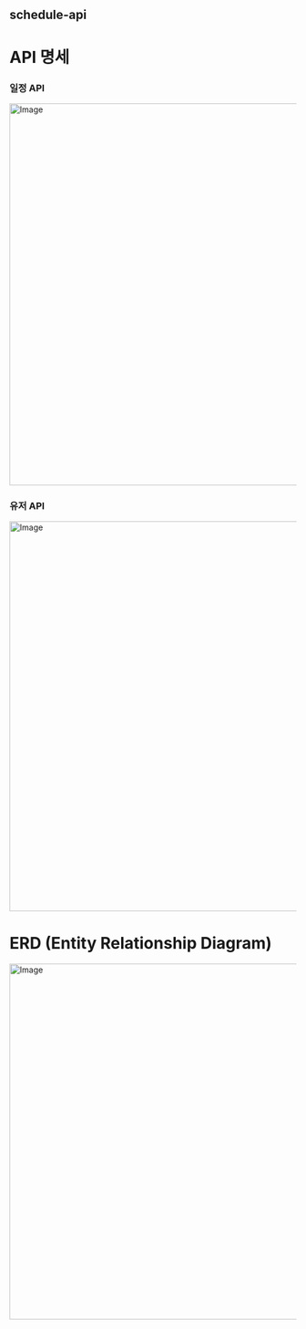 ## schedule-api

# API 명세
### 일정 API
<img width="670" alt="Image" src="https://github.com/user-attachments/assets/328a9e50-2b94-498a-b76c-de56eda46093" />

### 유저 API
<img width="684" alt="Image" src="https://github.com/user-attachments/assets/b580bd63-42d8-4576-958c-9d4191e5b532" />

# ERD (Entity Relationship Diagram)
<img width="624" alt="Image" src="https://github.com/user-attachments/assets/0fbba88a-55e9-473d-8b86-df73b19715f1" />